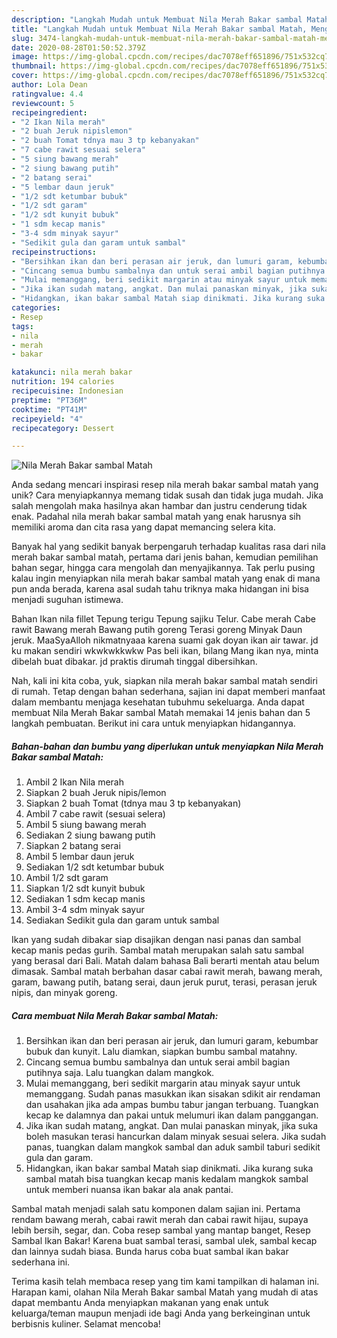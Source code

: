 ```yaml
---
description: "Langkah Mudah untuk Membuat Nila Merah Bakar sambal Matah, Menggugah Selera"
title: "Langkah Mudah untuk Membuat Nila Merah Bakar sambal Matah, Menggugah Selera"
slug: 3474-langkah-mudah-untuk-membuat-nila-merah-bakar-sambal-matah-menggugah-selera
date: 2020-08-28T01:50:52.379Z
image: https://img-global.cpcdn.com/recipes/dac7078eff651896/751x532cq70/nila-merah-bakar-sambal-matah-foto-resep-utama.jpg
thumbnail: https://img-global.cpcdn.com/recipes/dac7078eff651896/751x532cq70/nila-merah-bakar-sambal-matah-foto-resep-utama.jpg
cover: https://img-global.cpcdn.com/recipes/dac7078eff651896/751x532cq70/nila-merah-bakar-sambal-matah-foto-resep-utama.jpg
author: Lola Dean
ratingvalue: 4.4
reviewcount: 5
recipeingredient:
- "2 Ikan Nila merah"
- "2 buah Jeruk nipislemon"
- "2 buah Tomat tdnya mau 3 tp kebanyakan"
- "7 cabe rawit sesuai selera"
- "5 siung bawang merah"
- "2 siung bawang putih"
- "2 batang serai"
- "5 lembar daun jeruk"
- "1/2 sdt ketumbar bubuk"
- "1/2 sdt garam"
- "1/2 sdt kunyit bubuk"
- "1 sdm kecap manis"
- "3-4 sdm minyak sayur"
- "Sedikit gula dan garam untuk sambal"
recipeinstructions:
- "Bersihkan ikan dan beri perasan air jeruk, dan lumuri garam, kebumbar bubuk dan kunyit. Lalu diamkan, siapkan bumbu sambal matahny."
- "Cincang semua bumbu sambalnya dan untuk serai ambil bagian putihnya saja. Lalu tuangkan dalam mangkok."
- "Mulai memanggang, beri sedikit margarin atau minyak sayur untuk memanggang. Sudah panas masukkan ikan sisakan sdikit air rendaman dan usahakan jika ada ampas bumbu tabur jangan terbuang. Tuangkan kecap ke dalamnya dan pakai untuk melumuri ikan dalam panggangan."
- "Jika ikan sudah matang, angkat. Dan mulai panaskan minyak, jika suka boleh masukan terasi hancurkan dalam minyak sesuai selera. Jika sudah panas, tuangkan dalam mangkok sambal dan aduk sambil taburi sedikit gula dan garam."
- "Hidangkan, ikan bakar sambal Matah siap dinikmati. Jika kurang suka sambal matah bisa tuangkan kecap manis kedalam mangkok sambal untuk memberi nuansa ikan bakar ala anak pantai."
categories:
- Resep
tags:
- nila
- merah
- bakar

katakunci: nila merah bakar 
nutrition: 194 calories
recipecuisine: Indonesian
preptime: "PT36M"
cooktime: "PT41M"
recipeyield: "4"
recipecategory: Dessert

---
```



![Nila Merah Bakar sambal Matah](https://img-global.cpcdn.com/recipes/dac7078eff651896/751x532cq70/nila-merah-bakar-sambal-matah-foto-resep-utama.jpg)

Anda sedang mencari inspirasi resep nila merah bakar sambal matah yang unik? Cara menyiapkannya memang tidak susah dan tidak juga mudah. Jika salah mengolah maka hasilnya akan hambar dan justru cenderung tidak enak. Padahal nila merah bakar sambal matah yang enak harusnya sih memiliki aroma dan cita rasa yang dapat memancing selera kita.

Banyak hal yang sedikit banyak berpengaruh terhadap kualitas rasa dari nila merah bakar sambal matah, pertama dari jenis bahan, kemudian pemilihan bahan segar, hingga cara mengolah dan menyajikannya. Tak perlu pusing kalau ingin menyiapkan nila merah bakar sambal matah yang enak di mana pun anda berada, karena asal sudah tahu triknya maka hidangan ini bisa menjadi suguhan istimewa.

Bahan Ikan nila fillet Tepung terigu Tepung sajiku Telur. Cabe merah Cabe rawit Bawang merah Bawang putih goreng Terasi goreng Minyak Daun jeruk. MaaSyaAlloh nikmatnyaaa karena suami gak doyan ikan air tawar. jd ku makan sendiri wkwkwkkwkw Pas beli ikan, bilang Mang ikan nya, minta dibelah buat dibakar. jd praktis dirumah tinggal dibersihkan.


Nah, kali ini kita coba, yuk, siapkan nila merah bakar sambal matah sendiri di rumah. Tetap dengan bahan sederhana, sajian ini dapat memberi manfaat dalam membantu menjaga kesehatan tubuhmu sekeluarga. Anda dapat membuat Nila Merah Bakar sambal Matah memakai 14 jenis bahan dan 5 langkah pembuatan. Berikut ini cara untuk menyiapkan hidangannya.

<!--inarticleads1-->

##### Bahan-bahan dan bumbu yang diperlukan untuk menyiapkan Nila Merah Bakar sambal Matah:

1. Ambil 2 Ikan Nila merah
1. Siapkan 2 buah Jeruk nipis/lemon
1. Siapkan 2 buah Tomat (tdnya mau 3 tp kebanyakan)
1. Ambil 7 cabe rawit (sesuai selera)
1. Ambil 5 siung bawang merah
1. Sediakan 2 siung bawang putih
1. Siapkan 2 batang serai
1. Ambil 5 lembar daun jeruk
1. Sediakan 1/2 sdt ketumbar bubuk
1. Ambil 1/2 sdt garam
1. Siapkan 1/2 sdt kunyit bubuk
1. Sediakan 1 sdm kecap manis
1. Ambil 3-4 sdm minyak sayur
1. Sediakan Sedikit gula dan garam untuk sambal


Ikan yang sudah dibakar siap disajikan dengan nasi panas dan sambal kecap manis pedas gurih. Sambal matah merupakan salah satu sambal yang berasal dari Bali. Matah dalam bahasa Bali berarti mentah atau belum dimasak. Sambal matah berbahan dasar cabai rawit merah, bawang merah, garam, bawang putih, batang serai, daun jeruk purut, terasi, perasan jeruk nipis, dan minyak goreng. 

<!--inarticleads2-->

##### Cara membuat Nila Merah Bakar sambal Matah:

1. Bersihkan ikan dan beri perasan air jeruk, dan lumuri garam, kebumbar bubuk dan kunyit. Lalu diamkan, siapkan bumbu sambal matahny.
1. Cincang semua bumbu sambalnya dan untuk serai ambil bagian putihnya saja. Lalu tuangkan dalam mangkok.
1. Mulai memanggang, beri sedikit margarin atau minyak sayur untuk memanggang. Sudah panas masukkan ikan sisakan sdikit air rendaman dan usahakan jika ada ampas bumbu tabur jangan terbuang. Tuangkan kecap ke dalamnya dan pakai untuk melumuri ikan dalam panggangan.
1. Jika ikan sudah matang, angkat. Dan mulai panaskan minyak, jika suka boleh masukan terasi hancurkan dalam minyak sesuai selera. Jika sudah panas, tuangkan dalam mangkok sambal dan aduk sambil taburi sedikit gula dan garam.
1. Hidangkan, ikan bakar sambal Matah siap dinikmati. Jika kurang suka sambal matah bisa tuangkan kecap manis kedalam mangkok sambal untuk memberi nuansa ikan bakar ala anak pantai.


Sambal matah menjadi salah satu komponen dalam sajian ini. Pertama rendam bawang merah, cabai rawit merah dan cabai rawit hijau, supaya lebih bersih, segar, dan. Coba resep sambal yang mantap banget, Resep Sambal Ikan Bakar! Karena buat sambal terasi, sambal ulek, sambal kecap dan lainnya sudah biasa. Bunda harus coba buat sambal ikan bakar sederhana ini. 

Terima kasih telah membaca resep yang tim kami tampilkan di halaman ini. Harapan kami, olahan Nila Merah Bakar sambal Matah yang mudah di atas dapat membantu Anda menyiapkan makanan yang enak untuk keluarga/teman maupun menjadi ide bagi Anda yang berkeinginan untuk berbisnis kuliner. Selamat mencoba!
